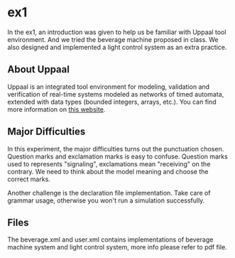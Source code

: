 # ex1

In the ex1, an introduction was given to help us be familiar with Uppaal tool environment. And we tried the beverage machine proposed in class. We also designed and implemented a light control system as an extra practice.


## About Uppaal

Uppaal is an integrated tool environment for modeling, validation and verification of real-time systems modeled as networks of timed automata, extended with data types (bounded integers, arrays, etc.).
You can find more information on [this website](http://www.uppaal.org).


## Major Difficulties

In this experiment, the major difficulties turns out the punctuation chosen. Question marks and exclamation marks is easy to confuse. Question marks used to represents "signaling", exclamations mean "receiving" on the contrary. We need to think about the model meaning and choose the correct marks.

Another challenge is the declaration file implementation. Take care of grammar usage, otherwise you won't run a simulation successfully.


## Files

The beverage.xml and user.xml contains implementations of beverage machine system and light control system, more info please refer to pdf file.

